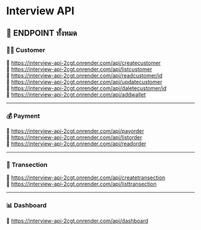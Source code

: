 # Interview API

## 📂 ENDPOINT ทั้งหมด  

### 🧑‍💼 Customer  
📌 https://interview-api-2cgt.onrender.com/api/createcustomer  
📌 https://interview-api-2cgt.onrender.com/api/listcustomer  
📌 https://interview-api-2cgt.onrender.com/api/readcustomer/id  
📌 https://interview-api-2cgt.onrender.com/api/updatecustomer  
📌 https://interview-api-2cgt.onrender.com/api/daletecustomer/id  
📌 https://interview-api-2cgt.onrender.com/api/addwallet  

---

### 💰 Payment  
📌 https://interview-api-2cgt.onrender.com/api/payorder  
📌 https://interview-api-2cgt.onrender.com/api/listorder  
📌 https://interview-api-2cgt.onrender.com/api/readorder  

---

### 🔄 Transection  
📌 https://interview-api-2cgt.onrender.com/api/createtransection  
📌 https://interview-api-2cgt.onrender.com/api/listtransection  

---

### 📊 Dashboard  
📌 https://interview-api-2cgt.onrender.com/api/dashboard  
